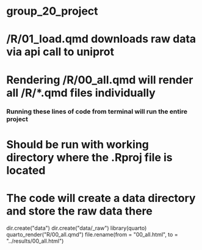 # group_20_project

# /R/01_load.qmd downloads raw data via api call to uniprot

# Rendering /R/00_all.qmd will render all /R/*.qmd files individually



### Running these lines of code from terminal will run the entire project ###
# Should be run with working directory where the .Rproj file is located
# The code will create a data directory and store the raw data there
dir.create("data")
dir.create("data/_raw")
library(quarto)
quarto_render("R/00_all.qmd")
file.rename(from = "00_all.html",
            to = "../results/00_all.html")
            
            